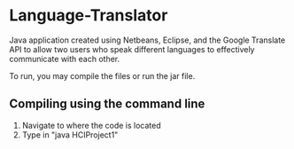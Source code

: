 # Language-Translator

Java application created using Netbeans, Eclipse, and the Google Translate API to allow two users who speak different languages to effectively communicate with each other. 

To run, you may compile the files or run the jar file.

## Compiling using the command line
1. Navigate to where the code is located
2. Type in "java HCIProject1"
